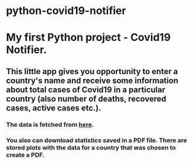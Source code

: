 # python-covid19-notifier
# My first Python project - Covid19 Notifier.

## This little app gives you opportunity to enter a country's name and receive some information about total cases of Covid19 in a particular country (also number of deaths, recovered cases, active cases etc.).
### The data is fetched from [here](https://api.covid19api.com/).

### You also can download statistics saved in a PDF file. There are stored plots with the data for a country that was chosen to create a PDF.
